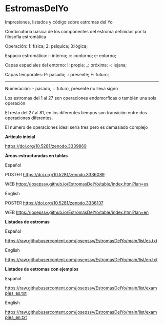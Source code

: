 # EstromasDelYo
Impresiones, listados y código sobre estromas del Yo

Combinatoria básica de los componentes del estroma definidos por la filosofía estromática

Operación:  1: física; 2: psíquica; 3:lógica; 

Espacio estromático: i: interno; c: contorno; e: entorno; 

Capas espaciales del entorno: !: propia; _: próxima; -: lejana; 

Capas temporales: P: pasado; .: presente; F: futuro; 

----

Numeración: - pasado, + futuro, presente no lleva signo

Los estromas del 1 al 27 son operaciones endomorficas o también una sola operación 

El resto del 27 al 81, en los diferentes tiempos son transición entre dos operaciones diferentes.

El número de operaciones ideal sería tres pero es demasiado complejo




**Artículo inicial**

  https://doi.org/10.5281/zenodo.3339869


**Áreas estructuradas en tablas**

  Español
  
  POSTER https://doi.org/10.5281/zenodo.3336089
  
  WEB  https://josepssv.github.io/EstromasDelYo/table/index.html?lan=es
    
  English
  
  POSTER https://doi.org/10.5281/zenodo.3336107
  
  WEB https://josepssv.github.io/EstromasDelYo/table/index.html?lan=en  

**Listados de estromas**

  Español
  
  https://raw.githubusercontent.com/josepssv/EstromasDelYo/main/list/es.txt 
   
  English
  
  https://raw.githubusercontent.com/josepssv/EstromasDelYo/main/list/en.txt
    
 
 **Listados de estromas con ejemplos**
 
  Español
  
  https://raw.githubusercontent.com/josepssv/EstromasDelYo/main/list/examples_es.txt
  
  English
  
  https://raw.githubusercontent.com/josepssv/EstromasDelYo/main/list/examples_en.txt
  
  
  
       
       

